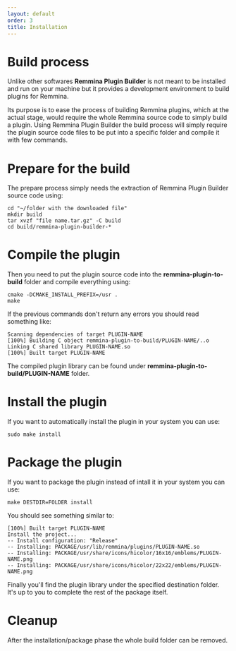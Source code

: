 ```yaml
---
layout: default
order: 3
title: Installation
---
```

# Build process

Unlike other softwares **Remmina Plugin Builder** is not meant to be installed
and run on your machine but it provides a development environment to build
plugins for Remmina.

Its purpose is to ease the process of building Remmina plugins, which at the
actual stage, would require the whole Remmina source code to simply build a plugin.
Using Remmina Plugin Builder the build process will simply require the plugin
source code files to be put into a specific folder and compile it with few commands.

# Prepare for the build

The prepare process simply needs the extraction of Remmina Plugin Builder source
code using:

```
cd "~/folder with the downloaded file"
mkdir build
tar xvzf "file name.tar.gz" -C build
cd build/remmina-plugin-builder-*
```

# Compile the plugin

Then you need to put the plugin source code into the **remmina-plugin-to-build**
folder and compile everything using:

```
cmake -DCMAKE_INSTALL_PREFIX=/usr .
make
```

If the previous commands don't return any errors you should read something like:

```
Scanning dependencies of target PLUGIN-NAME
[100%] Building C object remmina-plugin-to-build/PLUGIN-NAME/..o
Linking C shared library PLUGIN-NAME.so
[100%] Built target PLUGIN-NAME
```

The compiled plugin library can be found under
**remmina-plugin-to-build/PLUGIN-NAME** folder.

# Install the plugin

If you want to automatically install the plugin in your system you can use:
```
sudo make install
```

# Package the plugin

If you want to package the plugin instead of intall it in your system you can use:

```
make DESTDIR=FOLDER install
```

You should see something similar to:

```
[100%] Built target PLUGIN-NAME
Install the project...
-- Install configuration: "Release"
-- Installing: PACKAGE/usr/lib/remmina/plugins/PLUGIN-NAME.so
-- Installing: PACKAGE/usr/share/icons/hicolor/16x16/emblems/PLUGIN-NAME.png
-- Installing: PACKAGE/usr/share/icons/hicolor/22x22/emblems/PLUGIN-NAME.png
```

Finally you'll find the plugin library under the specified destination folder.
It's up to you to complete the rest of the package itself.

# Cleanup

After the installation/package phase the whole build folder can be removed.